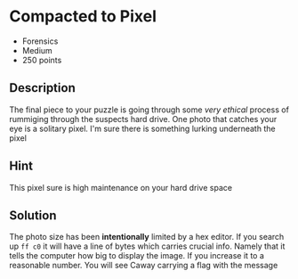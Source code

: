 # Compacted to Pixel

- Forensics
- Medium
- 250 points
  
## Description

The final piece to your puzzle is going through some *very ethical* process of rummiging through the suspects hard drive. One photo that catches your eye is a solitary pixel. I'm sure there is something lurking underneath the pixel 

## Hint

This pixel sure is high maintenance on your hard drive space 

## Solution

The photo size has been **intentionally** limited by a hex editor. If you search up `ff c0` it will have a line of bytes which carries crucial info. Namely that it tells the computer how big to display the image. If you increase it to a reasonable number. You will see Caway carrying a flag with the message 
